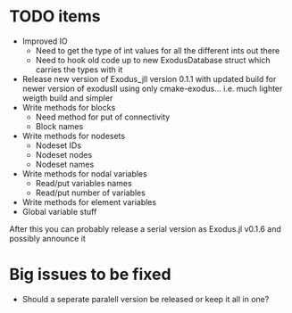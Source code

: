 # TODO items
- Improved IO
    - Need to get the type of int values for all the different ints out there
    - Need to hook old code up to new ExodusDatabase struct which carries the types with it
- Release new version of Exodus_jll version 0.1.1 with updated build for newer version of exodusII using only cmake-exodus... i.e. much lighter weigth build and simpler
- Write methods for blocks
    - Need method for put of connectivity
    - Block names
- Write methods for nodesets
    - Nodeset IDs
    - Nodeset nodes
    - Nodeset names
- Write methods for nodal variables
    - Read/put variables names
    - Read/put number of variables
- Write methods for element variables
- Global variable stuff

After this you can probably release a serial version as Exodus.jl v0.1.6 and possibly announce it

# Big issues to be fixed
- Should a seperate paralell version be released or keep it all in one?
